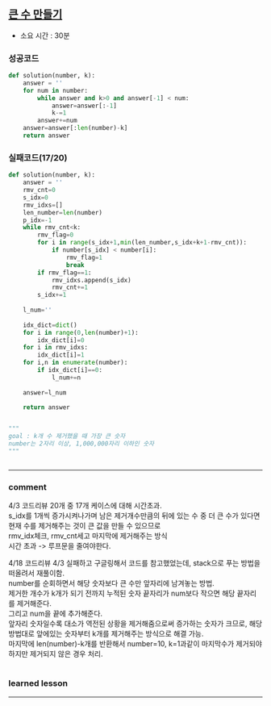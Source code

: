 
## [큰 수 만들기](https://programmers.co.kr/learn/courses/30/lessons/42883)
* 소요 시간 :  30분   

### 성공코드
```python
def solution(number, k):
    answer = ''
    for num in number:
        while answer and k>0 and answer[-1] < num:
            answer=answer[:-1]
            k-=1
        answer+=num
    answer=answer[:len(number)-k]
    return answer
```

### 실패코드(17/20)
```python
def solution(number, k):
    answer = ''
    rmv_cnt=0
    s_idx=0
    rmv_idxs=[]
    len_number=len(number)
    p_idx=-1
    while rmv_cnt<k:
        rmv_flag=0
        for i in range(s_idx+1,min(len_number,s_idx+k+1-rmv_cnt)):
            if number[s_idx] < number[i]:
                rmv_flag=1
                break
        if rmv_flag==1:
            rmv_idxs.append(s_idx)
            rmv_cnt+=1
        s_idx+=1
    
    l_num=''
    
    idx_dict=dict()
    for i in range(0,len(number)+1):
        idx_dict[i]=0
    for i in rmv_idxs:
        idx_dict[i]=1
    for i,n in enumerate(number):
        if idx_dict[i]==0:
            l_num+=n
    
    answer=l_num

    return answer


"""
goal : k개 수 제거했을 때 가장 큰 숫자
number는 2자리 이상, 1,000,000자리 이하인 숫자
"""
  
```

----------------------------------------------------------------------------
### comment 
4/3 코드리뷰 
20개 중 17개 케이스에 대해 시간초과.   
s_idx를 1개씩 증가시켜나가며 남은 제거개수만큼의 뒤에 있는 수 중 더 큰 수가 있다면 현재 수를 제거해주는 것이 큰 값을 만들 수 있으므로    
rmv_idx체크, rmv_cnt세고 마지막에 제거해주는 방식      
시간 초과 -> 루프문을 줄여야한다.   

4/18 코드리뷰
4/3 실패하고 구글링해서 코드를 참고했었는데, stack으로 푸는 방법을 떠올려서 재풀이함.    
number를 순회하면서 해당 숫자보다 큰 수만 앞자리에 남겨놓는 방법.   
제거한 개수가 k개가 되기 전까지 누적된 숫자 끝자리가 num보다 작으면 해당 끝자리를 제거해준다.    
그리고 num을 끝에 추가해준다.   
앞자리 숫자일수록 대소가 역전된 상황을 제거해줌으로써 증가하는 숫자가 크므로, 해당 방법대로 앞에있는 숫자부터 k개를 제거해주는 방식으로 해결 가능.    
마지막에 len(number)-k개를 반환해서 number=10, k=1과같이 마지막수가 제거되야하지만 제거되지 않은 경우 처리.   


#
#
 ### learned lesson
 
* ** 
#
#
 
 
 
 

